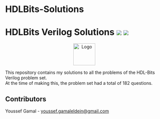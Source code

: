 # HDLBits-Solutions
<h1>HDLBits Verilog Solutions  <img src="https://visitor-badge.glitch.me/badge?page_id=Adrofier.HDLBits-Verilog-Solutions"> <img src="https://img.shields.io/static/v1.svg?label=%E2%AD%90&message=If%20Useful&color=blue"> </h1>
<p align="center">
  <a href="https://hdlbits.01xz.net/wiki/Main_Page">
    <img src="https://hdlbits.01xz.net/images/logo270.png" alt="Logo" width="70" height="70">
  </a> 
</p>

This repository contains my solutions to all the problems of the HDL-Bits Verilog problem set.<br>
At the time of making this, the problem set had a total of 182 questions.

## Contributors
Youssef Gamal - <youssef.gamaleldein@gmail.com>
